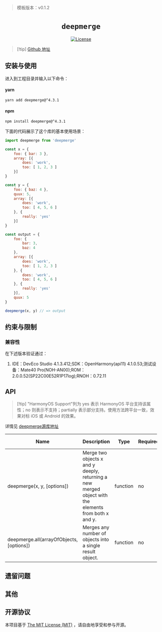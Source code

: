 > 模板版本：v0.1.2

<p align="center">
  <h1 align="center"> <code>deepmerge</code> </h1>
</p>
<p align="center">
    <a href="https://github.com/TehShrike/deepmerge/blob/master/license.txt">
        <img src="https://img.shields.io/badge/license-MIT-green.svg" alt="License" />
    </a>
</p>

>[!tip] [Github 地址](https://github.com/TehShrike/deepmerge)


## 安装与使用

进入到工程目录并输入以下命令：

#### **yarn**

```bash
yarn add deepmerge@^4.3.1
```
<!-- tabs:start -->

#### **npm**

```bash
npm install deepmerge@^4.3.1
```

<!-- tabs:end -->

下面的代码展示了这个库的基本使用场景：

```js
import deepmerge from 'deepmerge'

const x = {
	foo: { bar: 3 },
	array: [{
		does: 'work',
		too: [ 1, 2, 3 ]
	}]
}

const y = {
	foo: { baz: 4 },
	quux: 5,
	array: [{
		does: 'work',
		too: [ 4, 5, 6 ]
	}, {
		really: 'yes'
	}]
}

const output = {
	foo: {
		bar: 3,
		baz: 4
	},
	array: [{
		does: 'work',
		too: [ 1, 2, 3 ]
	}, {
		does: 'work',
		too: [ 4, 5, 6 ]
	}, {
		really: 'yes'
	}],
	quux: 5
}

deepmerge(x, y) // => output
```

## 约束与限制

### 兼容性

 在下述版本验证通过：

 1. IDE：DevEco Studio 4.1.3.412;SDK：OpenHarmony(api11) 4.1.0.53;测试设备：Mate40 Pro(NOH-AN00);ROM：2.0.0.52(SP22C00E52R1P17log);RNOH：0.72.11

## API

> [!tip] "HarmonyOS Support"列为 yes 表示 HarmonyOS 平台支持该属性；no 则表示不支持；partially 表示部分支持。使用方法跨平台一致，效果对标 iOS 或 Android 的效果。

详情见 [deepmerge源库地址](https://github.com/TehShrike/deepmerge)

| Name | Description | Type | Required |  HarmonyOS Support |
| ---- | ---- | ---- | -------- |  -------- |
| deepmerge(x, y, [options]) | Merge two objects x and y deeply, returning a new merged object with the elements from both x and y. | function | no |  yes |
| deepmerge.all(arrayOfObjects, [options]) | Merges any number of objects into a single result object. | function | no |  yes |

## 遗留问题

## 其他

## 开源协议

本项目基于 [The MIT License (MIT)](https://github.com/TehShrike/deepmerge/blob/master/license.txt) ，请自由地享受和参与开源。

